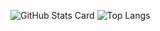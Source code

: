 ![GitHub Stats Card](https://github-readme-stats.vercel.app/api?username=kogepanh&show_icons=true&count_private=true&theme=radical&hide=contribs,stars)
![Top Langs](https://github-readme-stats.vercel.app/api/top-langs/?username=kogepanh&layout=compact)
